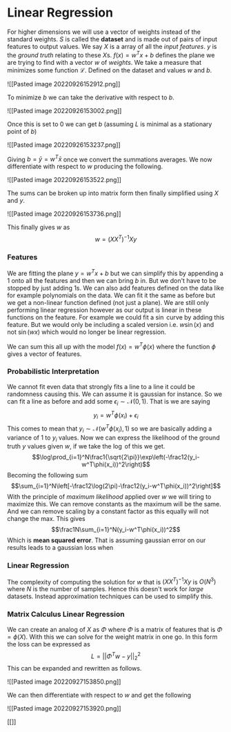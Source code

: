 # Linear Regression
For higher dimensions we will use a vector of weights instead of the standard weights. $S$ is called the **dataset** and is made out of pairs of input features to output values. We say $X$ is a array of all the *input features*. $y$ is the *ground truth* relating to these $X$s. $f(x)=w^Tx+b$ defines the plane we are trying to find with a vector $w$ of *weights*. We take a measure that minimizes some function $\mathcal L$. Defined on the dataset and values $w$ and $b$.

![[Pasted image 20220926152912.png]]

To minimize $b$ we can take the derivative with respect to $b$.

![[Pasted image 20220926153002.png]]

Once this is set to 0 we can get $b$ (assuming $L$ is minimal as a stationary point of $b$)

![[Pasted image 20220926153237.png]]

Giving $b=\bar y=w^T\bar x$ once we convert the summations averages. We now differentiate with respect to $w$ producing the following.

![[Pasted image 20220926153522.png]]

The sums can be broken up into matrix form then finally simplified using $X$ and $y$.

![[Pasted image 20220926153736.png]]

This finally gives $w$ as $$w=(XX^T)^{-1}Xy$$

### Features
We are fitting the plane $y=w^Tx+b$ but we can simplify this by appending a 1 onto all the features and then we can bring $b$ in. But we don't have to be stopped by just adding 1s. We can also add features defined on the data like for example polynomials on the data. We can fit it the same as before but we get a non-linear function defined (not just a plane).  We are still only performing linear regression however as our output is linear in these functions on the feature. For example we could fit a $\sin$ curve by adding this feature. But we would only be including a scaled version i.e. $w\sin(x)$ and not $\sin(wx)$ which would no longer be linear regression.

We can sum this all up with the model $f(x)=w^T\phi(x)$ where the function $\phi$ gives a vector of features.

### Probabilistic Interpretation
We cannot fit even data that strongly fits a line to a line it could be randomness causing this. We can assume it is gaussian for instance. So we can fit a line as before and add some $\epsilon_i\sim\mathcal N(0,1)$. That is we are saying $$y_i=w^T\phi(x_i)+\epsilon_i$$This comes to mean that $y_i\sim\mathcal N(w^T\phi(x_i), 1)$ so we are basically adding a variance of $1$ to $y_i$ values. Now we can express the likelihood of the ground truth $y$ values given $w$, if we take the $\log$ of this we get. $$\log\prod_{i=1}^N\frac1{\sqrt{2\pi}}\exp\left(-\frac12(y_i-w^T\phi(x_i))^2\right)$$Becoming the following sum $$\sum_{i=1}^N\left[-\frac12\log(2\pi)-\frac12(y_i-w^T\phi(x_i))^2\right]$$ With the principle of *maximum likelihood* applied over $w$ we will tiring to maximize this. We can remove constants as the maximum will be the same. And we can remove scaling by a constant factor as this equally will not change the max. This gives $$\frac1N\sum_{i=1}^N(y_i-w^T\phi(x_i))^2$$Which is **mean squared error**. That is assuming gaussian error on our results leads to a gaussian loss when 

### Linear Regression
The complexity of computing the solution for $w$ that is $(XX^T)^{-1}Xy$ is $O(N^3)$ where $N$ is the number of samples. Hence this doesn't work for *large* datasets. Instead approximation techniques can be used to simplify this.

### Matrix Calculus Linear Regression
We can create an analog of $X$ as $\Phi$ where $\Phi$ is a matrix of features that is $\Phi=\phi(X)$.  With this we can solve for the weight matrix in one go. In this form the loss can be expressed as $$L=||\Phi^Tw-y||_2^2$$This can be expanded and rewritten as follows.

![[Pasted image 20220927153850.png]]

We can then differentiate with respect to $w$ and get the following

![[Pasted image 20220927153920.png]]

[[]]